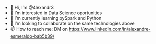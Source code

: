 - 👋 Hi, I’m @4lexandr3
- 👀 I’m interested in Data Science oportunities
- 🌱 I’m currently learning pySpark and Python
- 💞️ I’m looking to collaborate on the same technologies above
- 📫 How to reach me: DM on https://www.linkedin.com/in/alexandre-esmeraldo-bab5b39/

<!---
4lexandr3/4lexandr3 is a ✨ special ✨ repository because its `README.md` (this file) appears on your GitHub profile.
You can click the Preview link to take a look at your changes.
--->

